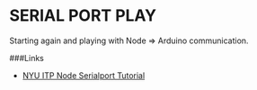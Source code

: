 # SERIAL PORT PLAY
Starting again and playing with Node => Arduino communication.

###Links
- [NYU ITP Node Serialport Tutorial](https://itp.nyu.edu/physcomp/labs/labs-serial-communication/lab-serial-communication-with-node-js/)
